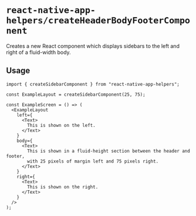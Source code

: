 # `react-native-app-helpers/createHeaderBodyFooterComponent`

Creates a new React component which displays sidebars to the left and right of a
fluid-width body.

## Usage

```tsx
import { createSidebarComponent } from "react-native-app-helpers";

const ExampleLayout = createSidebarComponent(25, 75);

const ExampleScreen = () => (
  <ExampleLayout
    left={
      <Text>
        This is shown on the left.
      </Text>
    }
    body={
      <Text>
        This is shown in a fluid-height section between the header and footer,
        with 25 pixels of margin left and 75 pixels right.
      </Text>
    }
    right={
      <Text>
        This is shown on the right.
      </Text>
    }
  />
);
```
